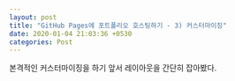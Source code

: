 ```yaml
---
layout: post
title: "GitHub Pages에 포트폴리오 호스팅하기 - 3) 커스터마이징"
date: 2020-01-04 21:03:36 +0530
categories: Post
---
```




본격적인 커스터마이징을 하기 앞서 레이아웃을 간단히 잡아봤다.